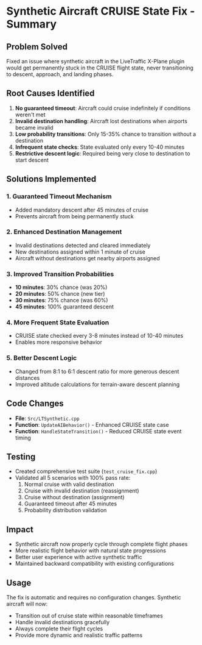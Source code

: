# Synthetic Aircraft CRUISE State Fix - Summary

## Problem Solved
Fixed an issue where synthetic aircraft in the LiveTraffic X-Plane plugin would get permanently stuck in the CRUISE flight state, never transitioning to descent, approach, and landing phases.

## Root Causes Identified
1. **No guaranteed timeout**: Aircraft could cruise indefinitely if conditions weren't met
2. **Invalid destination handling**: Aircraft lost destinations when airports became invalid
3. **Low probability transitions**: Only 15-35% chance to transition without a destination
4. **Infrequent state checks**: State evaluated only every 10-40 minutes
5. **Restrictive descent logic**: Required being very close to destination to start descent

## Solutions Implemented

### 1. Guaranteed Timeout Mechanism
- Added mandatory descent after 45 minutes of cruise
- Prevents aircraft from being permanently stuck

### 2. Enhanced Destination Management
- Invalid destinations detected and cleared immediately
- New destinations assigned within 1 minute of cruise
- Aircraft without destinations get nearby airports assigned

### 3. Improved Transition Probabilities
- **10 minutes**: 30% chance (was 20%)
- **20 minutes**: 50% chance (new tier) 
- **30 minutes**: 75% chance (was 60%)
- **45 minutes**: 100% guaranteed descent

### 4. More Frequent State Evaluation
- CRUISE state checked every 3-8 minutes instead of 10-40 minutes
- Enables more responsive behavior

### 5. Better Descent Logic  
- Changed from 8:1 to 6:1 descent ratio for more generous descent distances
- Improved altitude calculations for terrain-aware descent planning

## Code Changes
- **File**: `Src/LTSynthetic.cpp`
- **Function**: `UpdateAIBehavior()` - Enhanced CRUISE state case
- **Function**: `HandleStateTransition()` - Reduced CRUISE state event timing

## Testing
- Created comprehensive test suite (`test_cruise_fix.cpp`)
- Validated all 5 scenarios with 100% pass rate:
  1. Normal cruise with valid destination
  2. Cruise with invalid destination (reassignment)
  3. Cruise without destination (assignment)
  4. Guaranteed timeout after 45 minutes
  5. Probability distribution validation

## Impact
- Synthetic aircraft now properly cycle through complete flight phases
- More realistic flight behavior with natural state progressions
- Better user experience with active synthetic traffic
- Maintained backward compatibility with existing configurations

## Usage
The fix is automatic and requires no configuration changes. Synthetic aircraft will now:
- Transition out of cruise state within reasonable timeframes
- Handle invalid destinations gracefully
- Always complete their flight cycles
- Provide more dynamic and realistic traffic patterns